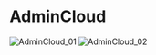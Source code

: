 # AdminCloud
![AdminCloud_01](https://user-images.githubusercontent.com/30699602/105750421-54008800-5f77-11eb-9725-d94dc6643ef9.jpg)
![AdminCloud_02](https://user-images.githubusercontent.com/30699602/105750443-582ca580-5f77-11eb-99ff-0d187bd2bc97.jpg)
